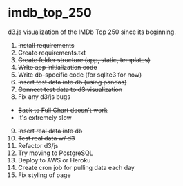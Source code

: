 # imdb_top_250
d3.js visualization of the IMDb Top 250 since its beginning.

1. ~~Install requirements~~
2. ~~Create requirements.txt~~
3. ~~Create folder structure (app, static, templates)~~
4. ~~Write app initialization code~~
5. ~~Write db-specific code (for sqlite3 for now)~~
6. ~~Insert test data into db (using pandas)~~
7. ~~Connect test data to d3 visualization~~
8. Fix any d3/js bugs
  * ~~Back to Full Chart doesn't work~~
  * It's extremely slow
9. ~~Insert real data into db~~
10. ~~Test real data w/ d3~~
11. Refactor d3/js
12. Try moving to PostgreSQL
13. Deploy to AWS or Heroku
14. Create cron job for pulling data each day
15. Fix styling of page